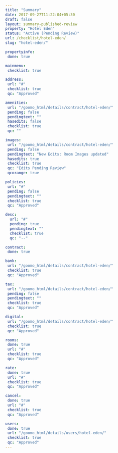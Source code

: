 ```yaml
---
title: "Summary"
date: 2017-09-27T11:22:04+05:30
draft: false
layout: summary-published-review
property: "Hotel Eden"
status: "Active (Pending Review)"
url: /checklist/hotel-eden/
slug: "hotel-eden/"

propertyinfo:
 done: true

mainmenu:
 checklist: true

address:
 url: "#"
 checklist: true
 qc: "Approved"

amenities:
 url: "/goomo_html/details/contract/hotel-eden/"
 pending: false
 pendingtext: ""
 hasedits: false
 checklist: true
 qc: ""

images:
 url: "/goomo_html/details/contract/hotel-eden/"
 pending: false
 pendingtext: "New Edits: Room Images updated"
 hasedits: true
 checklist: true
 qc: "Edits Pending Review"
 qcorange: true

policies:
 url: "#"
 pending: false
 pendingtext: ""
 checklist: true
 qc: "Approved"

desc:
  url: "#"
  pending: true
  pendingtext: ""
  checklist: true
  qc: "--"

contract:
 done: true

bank:
 url: "/goomo_html/details/contract/hotel-eden/"
 checklist: true
 qc: "Approved"

tax:
 url: "/goomo_html/details/contract/hotel-eden/"
 pending: false
 pendingtext: ""
 checklist: true
 qc: "Approved"

digital:
 url: "/goomo_html/details/contract/hotel-eden/"
 checklist: true
 qc: "Approved"

rooms:
 done: true
 url: "#"
 checklist: true
 qc: "Approved"

rate:
 done: true
 url: "#"
 checklist: true
 qc: "Approved"

cancel:
 done: true
 url: "#"
 checklist: true
 qc: "Approved"

users:
 done: true
 url: "/goomo_html/details/users/hotel-eden/"
 checklist: true
 qc: "Approved"
---
```


